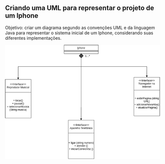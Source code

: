## Criando uma UML para representar o projeto de um Iphone

Objetivo: criar um diagrama segundo as convenções UML e da linguagem Java para representar o sistema inicial de um Iphone, considerando suas diferentes implementações.


![Diagrama usando as convenções UML](./img/imagem-colada.png)